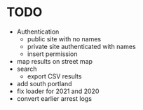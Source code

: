 # TODO
- Authentication
  - public site with no names
  - private site authenticated with names
  - insert permission
- map results on street map
- search
    - export CSV results
- add south portland
- fix loader for 2021 and 2020
- convert earlier arrest logs